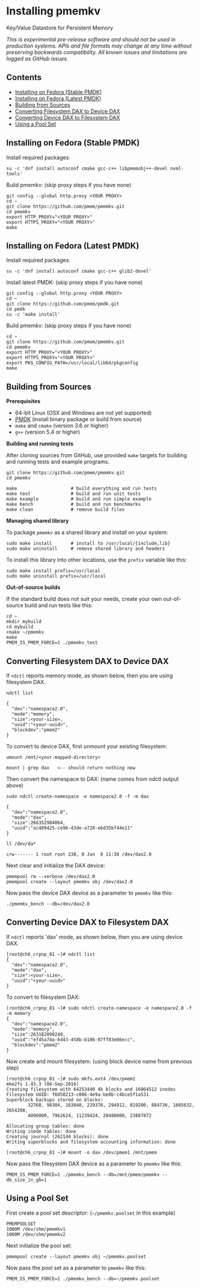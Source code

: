 # Installing pmemkv
Key/Value Datastore for Persistent Memory

*This is experimental pre-release software and should not be used in
production systems. APIs and file formats may change at any time without
preserving backwards compatibility. All known issues and limitations
are logged as GitHub issues.*

Contents
--------

<ul>
<li><a href="#fedora_stable_pmdk">Installing on Fedora (Stable PMDK)</a></li>
<li><a href="#fedora_latest_pmdk">Installing on Fedora (Latest PMDK)</a></li>
<li><a href="#building_from_sources">Building from Sources</a></li>
<li><a href="#device_dax">Converting Filesystem DAX to Device DAX</a></li>
<li><a href="#filesystem_dax">Converting Device DAX to Filesystem DAX</a></li>
<li><a href="#pool_set">Using a Pool Set</a></li>
</ul>

<a name="fedora_stable_pmdk"></a>

Installing on Fedora (Stable PMDK)
----------------------------------

Install required packages:

```
su -c 'dnf install autoconf cmake gcc-c++ libpmemobj++-devel nvml-tools'
```

Build pmemkv: (skip proxy steps if you have none)

```
git config --global http.proxy <YOUR PROXY>
cd ~
git clone https://github.com/pmem/pmemkv.git
cd pmemkv
export HTTP_PROXY="<YOUR PROXY>"
export HTTPS_PROXY="<YOUR PROXY>"
make
```
<a name="fedora_latest_pmdk"></a>

Installing on Fedora (Latest PMDK)
----------------------------------

Install required packages:

```
su -c 'dnf install autoconf cmake gcc-c++ glib2-devel'
```

Install latest PMDK: (skip proxy steps if you have none)

```
git config --global http.proxy <YOUR PROXY>
cd ~
git clone https://github.com/pmem/pmdk.git
cd pmdk
su -c 'make install'
```

Build pmemkv: (skip proxy steps if you have none)

```
cd ~
git clone https://github.com/pmem/pmemkv.git
cd pmemkv
export HTTP_PROXY="<YOUR PROXY>"
export HTTPS_PROXY="<YOUR PROXY>"
export PKG_CONFIG_PATH=/usr/local/lib64/pkgconfig
make
```

<a name="building_from_sources"></a>

Building from Sources
---------------------

**Prerequisites**

* 64-bit Linux (OSX and Windows are not yet supported)
* [PMDK](https://github.com/pmem/pmdk) (install binary package or build from source)
* `make` and `cmake` (version 3.6 or higher)
* `g++` (version 5.4 or higher)

**Building and running tests**

After cloning sources from GitHub, use provided `make` targets for building and running
tests and example programs.

```
git clone https://github.com/pmem/pmemkv.git
cd pmemkv

make                    # build everything and run tests
make test               # build and run unit tests
make example            # build and run simple example
make bench              # build and run benchmarks
make clean              # remove build files
```

**Managing shared library**

To package `pmemkv` as a shared library and install on your system:
 
```
sudo make install       # install to /usr/local/{include,lib}
sudo make uninstall     # remove shared library and headers
```

To install this library into other locations, use the `prefix` variable like this:

```
sudo make install prefix=/usr/local
sudo make uninstall prefix=/usr/local
```

**Out-of-source builds**

If the standard build does not suit your needs, create your own
out-of-source build and run tests like this:

```
cd ~
mkdir mybuild
cd mybuild
cmake ~/pmemkv
make
PMEM_IS_PMEM_FORCE=1 ./pmemkv_test
```

<a name="device_dax"></a>

Converting Filesystem DAX to Device DAX
---------------------------------------

If `ndctl` reports memory mode, as shown below, then you are using filesystem DAX.

```
ndctl list

{
  "dev":"namespace2.0",
  "mode":"memory",
  "size":<your-size>,
  "uuid":"<your-uuid>",
  "blockdev":"pmem2"
}
```

To convert to device DAX, first unmount your existing filesystem:

```
umount /mnt/<your-mapped-directory>

mount | grep dax   <-- should return nothing now
```

Then convert the namespace to DAX: (name comes from ndctl output above)

```
sudo ndctl create-namespace -e namespace2.0 -f -m dax

{
  "dev":"namespace2.0",
  "mode":"dax",
  "size":266352984064,
  "uuid":"ac489425-ce96-43de-a728-e6d35bf44e11"
}

ll /dev/da*

crw------- 1 root root 238, 0 Jun  8 11:38 /dev/dax2.0
```

Next clear and initialize the DAX device:

```
pmempool rm --verbose /dev/dax2.0
pmempool create --layout pmemkv obj /dev/dax2.0
```

Now pass the device DAX device as a parameter to `pmemkv` like this:

```
./pmemkv_bench --db=/dev/dax2.0
```

<a name="filesystem_dax"></a>

Converting Device DAX to Filesystem DAX
---------------------------------------

If `ndctl` reports 'dax' mode, as shown below, then you are using device DAX.

```
[root@ch6_crpnp_81 ~]# ndctl list
{
  "dev":"namespace2.0",
  "mode":"dax",
  "size":<your-size>,
  "uuid":"<your-uuid>"
}
```

To convert to filesystem DAX:

```
[root@ch6_crpnp_81 ~]# sudo ndctl create-namespace -e namespace2.0 -f -m memory
{
  "dev":"namespace2.0",
  "mode":"memory",
  "size":263182090240,
  "uuid":"ef45a74a-6d43-458b-b186-87ff83e86ecc",
  "blockdev":"pmem2"
}
```

Now create and mount filesystem: (using block device name from previous step)

```
[root@ch6_crpnp_81 ~]# sudo mkfs.ext4 /dev/pmem1
mke2fs 1.43.3 (04-Sep-2016)
Creating filesystem with 64253440 4k blocks and 16064512 inodes
Filesystem UUID: f6050213-c006-4e9a-be0b-c4bce5f1a531
Superblock backups stored on blocks:
        32768, 98304, 163840, 229376, 294912, 819200, 884736, 1605632, 2654208,
        4096000, 7962624, 11239424, 20480000, 23887872

Allocating group tables: done
Writing inode tables: done
Creating journal (262144 blocks): done
Writing superblocks and filesystem accounting information: done

[root@ch6_crpnp_81 ~]# mount -o dax /dev/pmem1 /mnt/pmem
```

Now pass the filesystem DAX device as a parameter to `pmemkv` like this:

```
PMEM_IS_PMEM_FORCE=1 ./pmemkv_bench --db=/mnt/pmem/pmemkv --db_size_in_gb=1
```

<a name="pool_set"></a>

Using a Pool Set
----------------

First create a pool set descriptor:  (`~/pmemkv.poolset` in this example)

```
PMEMPOOLSET
1000M /dev/shm/pmemkv1
1000M /dev/shm/pmemkv2
```

Next initialize the pool set:

```
pmempool create --layout pmemkv obj ~/pmemkv.poolset
```

Now pass the pool set as a parameter to `pmemkv` like this:

```
PMEM_IS_PMEM_FORCE=1 ./pmemkv_bench --db=~/pmemkv.poolset
```
